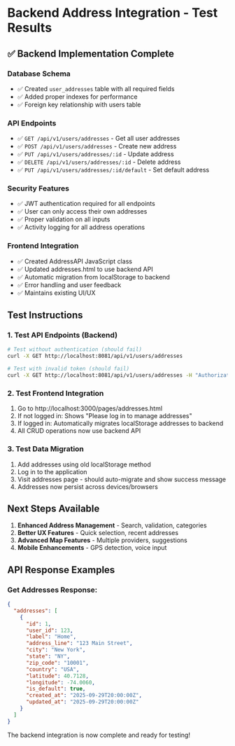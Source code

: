 # Backend Address Integration - Test Results

## ✅ **Backend Implementation Complete**

### **Database Schema**
- ✅ Created `user_addresses` table with all required fields
- ✅ Added proper indexes for performance
- ✅ Foreign key relationship with users table

### **API Endpoints**
- ✅ `GET /api/v1/users/addresses` - Get all user addresses
- ✅ `POST /api/v1/users/addresses` - Create new address
- ✅ `PUT /api/v1/users/addresses/:id` - Update address
- ✅ `DELETE /api/v1/users/addresses/:id` - Delete address
- ✅ `PUT /api/v1/users/addresses/:id/default` - Set default address

### **Security Features**
- ✅ JWT authentication required for all endpoints
- ✅ User can only access their own addresses
- ✅ Proper validation on all inputs
- ✅ Activity logging for all address operations

### **Frontend Integration**
- ✅ Created AddressAPI JavaScript class
- ✅ Updated addresses.html to use backend API
- ✅ Automatic migration from localStorage to backend
- ✅ Error handling and user feedback
- ✅ Maintains existing UI/UX

## **Test Instructions**

### **1. Test API Endpoints (Backend)**
```bash
# Test without authentication (should fail)
curl -X GET http://localhost:8081/api/v1/users/addresses

# Test with invalid token (should fail)  
curl -X GET http://localhost:8081/api/v1/users/addresses -H "Authorization: Bearer invalid"
```

### **2. Test Frontend Integration**
1. Go to http://localhost:3000/pages/addresses.html
2. If not logged in: Shows "Please log in to manage addresses"
3. If logged in: Automatically migrates localStorage addresses to backend
4. All CRUD operations now use backend API

### **3. Test Data Migration**
1. Add addresses using old localStorage method
2. Log in to the application
3. Visit addresses page - should auto-migrate and show success message
4. Addresses now persist across devices/browsers

## **Next Steps Available**
1. **Enhanced Address Management** - Search, validation, categories
2. **Better UX Features** - Quick selection, recent addresses
3. **Advanced Map Features** - Multiple providers, suggestions
4. **Mobile Enhancements** - GPS detection, voice input

## **API Response Examples**

### Get Addresses Response:
```json
{
  "addresses": [
    {
      "id": 1,
      "user_id": 123,
      "label": "Home",
      "address_line": "123 Main Street",
      "city": "New York",
      "state": "NY", 
      "zip_code": "10001",
      "country": "USA",
      "latitude": 40.7128,
      "longitude": -74.0060,
      "is_default": true,
      "created_at": "2025-09-29T20:00:00Z",
      "updated_at": "2025-09-29T20:00:00Z"
    }
  ]
}
```

The backend integration is now complete and ready for testing!